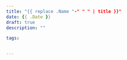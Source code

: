 ```yaml
---
title: "{{ replace .Name "-" " " | title }}"
date: {{ .Date }}
draft: true
description: ""

tags:


---
```

